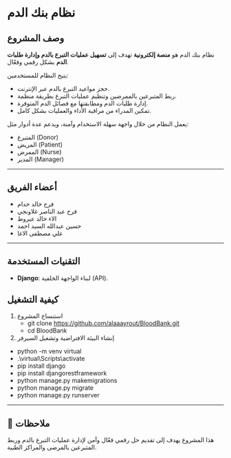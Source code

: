 #  نظام بنك الدم

##  وصف المشروع

نظام بنك الدم هو **منصة إلكترونية** تهدف إلى **تسهيل عمليات التبرع بالدم وإدارة طلبات الدم** بشكل رقمي وفعّال.

يتيح النظام للمستخدمين:

- حجز مواعيد التبرع بالدم عبر الإنترنت.
- ربط المتبرعين بالممرضين وتنظيم عمليات التبرع بطريقة منظمة.
- إدارة طلبات الدم ومطابقتها مع فصائل الدم المتوفرة.
- تمكين المدراء من مراقبة الأداء والعمليات بشكل كامل.

يعمل النظام من خلال واجهة سهلة الاستخدام وآمنة، ويدعم عدة أدوار مثل:

- المتبرع (Donor)
- المريض (Patient)
- الممرض (Nurse)
- المدير (Manager)

---

##  أعضاء الفريق

-  فرح خالد خدام
-  فرح عبد الناصر غلاونجي
-  الاء خالد عيروط
-  حسين عبدالله السيد احمد
-  علي مصطفى الاغا

---

##  التقنيات المستخدمة

- **Django**: لبناء الواجهة الخلفية (API).

##  كيفية التشغيل
1. استنساخ المشروع
   - git clone https://github.com/alaaayrout/BloodBank.git
   -  cd BloodBank
2. إنشاء البيئة الافتراضية وتشغيل السيرفر
-  python -m venv virtual
- .\virtual\Scripts\activate
- pip install django
- pip install djangorestframework
- python manage.py makemigrations
- python manage.py migrate
- python manage.py runserver

---

## 📎 ملاحظات

هذا المشروع يهدف إلى تقديم حل رقمي فعّال وآمن لإدارة عمليات التبرع بالدم وربط المتبرعين بالمرضى والمراكز الطبية.
